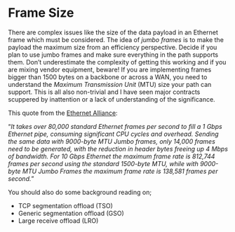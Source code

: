 # Frame Size

There are complex issues like the size of the data payload in an Ethernet frame which must be considered. The idea of _jumbo frames_ is to make the payload the maximum size from an efficiency perspective. Decide if you plan to use jumbo frames and make sure everything in the path supports them. Don’t underestimate the complexity of getting this working and if you are mixing vendor equipment, beware! If you are implementing frames bigger than 1500 bytes on a backbone or across a WAN, you need to understand the _Maximum Transmission Unit_ (MTU) size your path can support. This is all also non-trivial and I have seen major contracts scuppered by inattention or a lack of understanding of the significance.

This quote from the [Ethernet Alliance](https://www.csd.uoc.gr/~hy435/material/EA-Ethernet%20Jumbo%20Frames%20v0%201.pdf):

“_It takes over 80,000 standard Ethernet frames per second to fill a 1 Gbps Ethernet pipe, consuming significant CPU cycles and overhead. Sending the same data with 9000-byte MTU Jumbo frames, only 14,000 frames need to be generated, with the reduction in header bytes freeing up 4 Mbps of bandwidth. For 10 Gbps Ethernet the maximum frame rate is 812,744 frames per second using the standard 1500-byte MTU, while with 9000-byte MTU Jumbo Frames the maximum frame rate is 138,581 frames per second._”&#x20;

You should also do some background reading on;

* TCP segmentation offload (TSO)
* Generic segmentation offload (GSO)
* Large receive offload (LRO)
